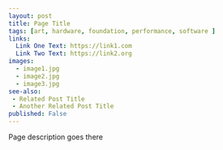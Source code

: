 ```yaml
---
layout: post
title: Page Title
tags: [art, hardware, foundation, performance, software ]
links:
  Link One Text: https://link1.com
  Link Two Text: https://link2.org
images:
  - image1.jpg
  - image2.jpg
  - image3.jpg
see-also:
 - Related Post Title
 - Another Related Post Title
published: False
---
```

Page description goes there
